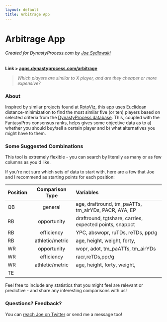 ```yaml
---
layout: default
title: Arbitrage App
---
```

# Arbitrage App

###### *Created for DynastyProcess.com by [Joe Sydlowski](http://twitter.com/JoeSydlowskiFF)*

**Link > [apps.dynastyprocess.com/arbitrage](http://apps.dynastyprocess.com/arbitrage)**

> *Which players are similar to X player, and are they cheaper or more expensive?*

### About
Inspired by similar projects found at [RotoViz](https://www.rotoviz.com), this app uses Euclidean distance-minimization to find the most similar five (or ten) players based on selected criteria from the [DynastyProcess database](/downloads/database). This, coupled with the FantasyPros consensus ranks, helps gives some objective data as to a) whether you should buy/sell a certain player and b) what alternatives you might have to them.

### Some Suggested Combinations

This tool is extremely flexible - you can search by literally as many or as few columns as you'd like.

If you're not sure which sets of data to start with, here are a few that Joe and I recommend as starting points for each position:

Position | Comparison Type | Variables
:---|:---:|:---
QB | general |  age, draftround, tm_paATTs, tm_airYDs, PACR, AYA, EP
RB| opportunity | draftround, tgtshare, carries, expected points, snappct
RB | efficiency | YPC, abswopr, ruTDs, reTDs, ppr/g
RB| athletic/metric| age, height, weight, forty,
WR|opportunity| wopr, adot, tm_paATTs, tm_airYDs
WR|efficiency|racr,reTDs,ppr/g
WR|athletic/metric|age, height, forty, weight,
TE|

Feel free to include any statistics that you might feel are relevant or predictive - and share any interesting comparisons with us!

### Questions? Feedback?

You can [reach Joe on Twitter](http://twitter.com/JoeSydlowskiFF) or send me a message too!
